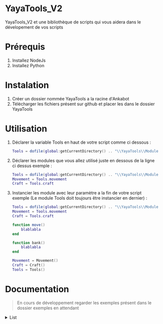 # YayaTools_V2

YayaTools_V2 et une bibliothèque de scripts qui vous aidera dans le dévelopement de vos scripts

# Prérequis
  1. Installez NodeJs
  2. Installez Python
 
# Instalation
  1. Créer un dossier nommée YayaTools a la racine d'Ankabot
  2. Télécharger les fichiers présent sur github et placer les dans le dossier YayaTools

# Utilisation
  1. Déclarer la variable Tools en haut de votre script comme ci dessous : <br>
     ```lua
     Tools = dofile(global:getCurrentDirectory() .. "\\YayaTools\\Module\\Tools.lua")
     ```
   
  2. Déclarer les modules que vous allez utilisé juste en dessous de la ligne ci dessus exemple : <br>
     ```lua
     Tools = dofile(global:getCurrentDirectory() .. "\\YayaTools\\Module\\Tools.lua")
     Movement = Tools.movement
     Craft = Tools.craft
     ```
     
  3. Instancier les module avec leur paramètre a la fin de votre script exemple (Le module Tools doit toujours être instancier en dernier) : <br>
     
     ```lua
     Tools = dofile(global:getCurrentDirectory() .. "\\YayaTools\\Module\\Tools.lua")
     Movement = Tools.movement
     Craft = Tools.craft
     
     function move()
         blablabla
     end
     
     function bank()
         blablabla
     end
     
     Movement = Movement()
     Craft = Craft()
     Tools = Tools()
     ```
    
# Documentation

> En cours de développement regarder les exemples présent dans le dossier exemples en attendant

<details><summary>List</summary>
<p>

- Instanciation
```lua
local maList = Tools.list()
```
Vous pouvez passez une table ou une autre List en paramètre pour obtenir une copie de celle ci exemple :
```lua
local table = {}
local list1 = Tools.list()
local copyList1 = Tools.list(list1)
local copyTable = Tools.list(table)
```
- Méthodes
  ---
  ### List:CreateWith(paramsA)
    > Créer une copie d'une list ou d'une table
    - Params :
      1. List/Table
  - Exemple :  
  ```lua
  local uneTable = {}
  local uneList = Tools.list()
  local copieListDeUneTable = Tools.list:CreateWith(uneTable)
  local copieListDeUneList = Tools.list:CreateWith(uneList)
  ```
  ---
  ### List:Add(paramsA)
    > Ajoute un élément dans la list
    - Params :
      1. N'importe
  - Exemple :
  ```lua
  local maList = Tools.list()
  maList:Add("Ankabot")
  ```
  ---
  ### List:Set(paramsA, paramsB)
    > Modifie un élément dans la list
    - Params :
      1. L'index de l'élément a modifié
      2. La valeur a lui donné
  - Exemple :
  ```lua
  local maList = Tools.list()
  maList:Add("Ankabot")
  maList:Add("Test")
  maList:Set(2, "TestModifié")
  Tools:Print(maList:Get(2)) -- ---> TestModifié
  ```
  ---
    ### List:Insert(paramsA, paramsB)
    > Insert un élément dans la list a un index donné
    - Params :
      1. L'index ou l'on veut inserée l'élément
      2. La valeur de l'élément
  - Exemple :
  ```lua
  local maList = Tools.list()
  maList:Add("Ankabot")
  maList:Add("Test3")
  maList:Insert(2, "Test2")
  Tools:Print(maList:Get(1)) -- ---> Ankabot
  Tools:Print(maList:Get(2)) -- ---> Test2
  Tools:Print(maList:Get(3)) -- ---> Test3
  ```
  ---
    ### List:Get(paramsA)
    > Retourne l'élément a l'index donné
    - Params :
      1. L'index de l'élément a retourné
  - Exemple :
  ```lua
  local maList = Tools.list()
  maList:Add("Ankabot")
  local maVar = maList:Get(1)
  Tools:Print(maVar) -- ---> Ankabot
  ```
  ---
    ### List:Clear()
    > Vide la list
    - Params :
  - Exemple :
  ```lua
  local maList = Tools.list()
  maList:Add("Ankabot")
  maList:Add("Dofus")
  maList:Add("Kamas")
  Tools:Dump(maList) -- ---> Ankabot --> Dofus -> Kamas
  maList:Clear()
  Tools:Dump(maList) -- ---> Nil
  ```
  ---
</p>
</details>
